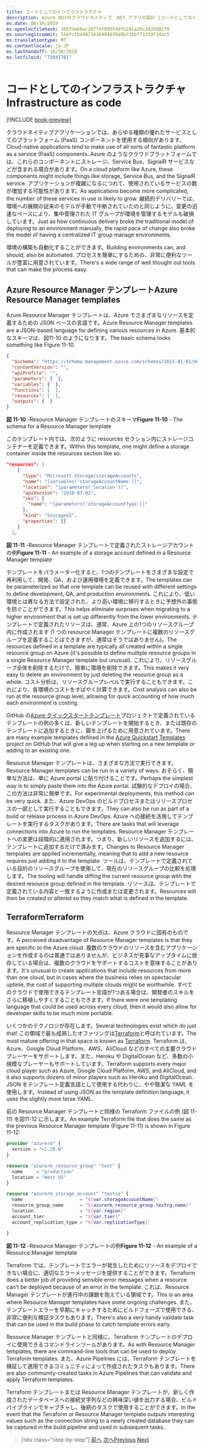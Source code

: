 ```yaml
---
title: コードとしてのインフラストラクチャ
description: Azure 向けのクラウドネイティブ .NET アプリの設計 |コードとしてのインフラストラクチャ
ms.date: 06/30/2019
ms.openlocfilehash: 3957da68ac28774f899f49fb181a29c2435902f8
ms.sourcegitcommit: 559fcfbe4871636494870a8b716bf7325df34ac5
ms.translationtype: MT
ms.contentlocale: ja-JP
ms.lasthandoff: 10/30/2019
ms.locfileid: "73841781"
---
```

# <a name="infrastructure-as-code"></a><span data-ttu-id="6162c-103">コードとしてのインフラストラクチャ</span><span class="sxs-lookup"><span data-stu-id="6162c-103">Infrastructure as code</span></span>

[!INCLUDE [book-preview](../../../includes/book-preview.md)]

<span data-ttu-id="6162c-104">クラウドネイティブアプリケーションでは、あらゆる種類の優れたサービスとしてのプラットフォーム (PaaS) コンポーネントを使用する傾向があります。</span><span class="sxs-lookup"><span data-stu-id="6162c-104">Cloud-native applications tend to make use of all sorts of fantastic platform as a service (PaaS) components.</span></span> <span data-ttu-id="6162c-105">Azure のようなクラウドプラットフォームでは、これらのコンポーネントにストレージ、Service Bus、SignalR サービスなどが含まれる場合があります。</span><span class="sxs-lookup"><span data-stu-id="6162c-105">On a cloud platform like Azure, these components might include things like storage, Service Bus, and the SignalR service.</span></span> <span data-ttu-id="6162c-106">アプリケーションが複雑になるにつれて、使用されているサービスの数が増加する可能性があります。</span><span class="sxs-lookup"><span data-stu-id="6162c-106">As applications become more complicated, the number of these services in use is likely to grow.</span></span> <span data-ttu-id="6162c-107">継続的デリバリーでは、環境への展開の従来のモデルが手動で中断されていたのと同じように、変更の迅速なペースにより、集中管理された IT グループが環境を管理するモデルも破損しています。</span><span class="sxs-lookup"><span data-stu-id="6162c-107">Just as how continuous delivery broke the traditional model of deploying to an environment manually, the rapid pace of change also broke the model of having a centralized IT group manage environments.</span></span>

<span data-ttu-id="6162c-108">環境の構築も自動化することができます。</span><span class="sxs-lookup"><span data-stu-id="6162c-108">Building environments can, and should, also be automated.</span></span> <span data-ttu-id="6162c-109">プロセスを簡単にするための、非常に便利なツールが豊富に用意されています。</span><span class="sxs-lookup"><span data-stu-id="6162c-109">There's a wide range of well thought out tools that can make the process easy.</span></span>

## <a name="azure-resource-manager-templates"></a><span data-ttu-id="6162c-110">Azure Resource Manager テンプレート</span><span class="sxs-lookup"><span data-stu-id="6162c-110">Azure Resource Manager templates</span></span>

<span data-ttu-id="6162c-111">Azure Resource Manager テンプレートは、Azure でさまざまなリソースを定義するための JSON ベースの言語です。</span><span class="sxs-lookup"><span data-stu-id="6162c-111">Azure Resource Manager templates are a JSON-based language for defining various resources in Azure.</span></span> <span data-ttu-id="6162c-112">基本的なスキーマは、図11-10 のようになります。</span><span class="sxs-lookup"><span data-stu-id="6162c-112">The basic schema looks something like Figure 11-10.</span></span>

```json
{
  "$schema": "https://schema.management.azure.com/schemas/2015-01-01/deploymentTemplate.json#",
  "contentVersion": "",
  "apiProfile": "",
  "parameters": {  },
  "variables": {  },
  "functions": [  ],
  "resources": [  ],
  "outputs": {  }
}
```

<span data-ttu-id="6162c-113">**図 11-10** -Resource Manager テンプレートのスキーマ</span><span class="sxs-lookup"><span data-stu-id="6162c-113">**Figure 11-10** - The schema for a Resource Manager template</span></span>

<span data-ttu-id="6162c-114">このテンプレート内では、次のように resources セクション内にストレージコンテナーを定義できます。</span><span class="sxs-lookup"><span data-stu-id="6162c-114">Within this template, one might define a storage container inside the resources section like so:</span></span>

```json
"resources": [
    {
      "type": "Microsoft.Storage/storageAccounts",
      "name": "[variables('storageAccountName')]",
      "location": "[parameters('location')]",
      "apiVersion": "2018-07-01",
      "sku": {
        "name": "[parameters('storageAccountType')]"
      },
      "kind": "StorageV2",
      "properties": {}
    }
  ],
```

<span data-ttu-id="6162c-115">**図 11-11** -Resource Manager テンプレートで定義されたストレージアカウントの例</span><span class="sxs-lookup"><span data-stu-id="6162c-115">**Figure 11-11** - An example of a storage account defined in a Resource Manager template</span></span>

<span data-ttu-id="6162c-116">テンプレートをパラメーター化すると、1つのテンプレートをさまざまな設定で再利用して、開発、QA、および運用環境を定義できます。</span><span class="sxs-lookup"><span data-stu-id="6162c-116">The templates can be parameterized so that one template can be reused with different settings to define development, QA, and production environments.</span></span> <span data-ttu-id="6162c-117">これにより、低い環境とは異なる方法で設定された、より高い環境に移行するときに予想外の事態を防ぐことができます。</span><span class="sxs-lookup"><span data-stu-id="6162c-117">This helps eliminate surprises when migrating to a higher environment that is set up differently from the lower environments.</span></span> <span data-ttu-id="6162c-118">テンプレートで定義されたリソースは、通常、Azure 上の1つのリソースグループ内に作成されます (1 つの resource Manager テンプレートに複数のリソースグループを定義することはできますが、通常はそうではありません)。</span><span class="sxs-lookup"><span data-stu-id="6162c-118">The resources defined in a template are typically all created within a single resource group on Azure (it's possible to define multiple resource groups in a single Resource Manager template but unusual).</span></span> <span data-ttu-id="6162c-119">これにより、リソースグループ全体を削除するだけで、簡単に環境を削除できます。</span><span class="sxs-lookup"><span data-stu-id="6162c-119">This makes it very easy to delete an environment by just deleting the resource group as a whole.</span></span> <span data-ttu-id="6162c-120">コスト分析は、リソースグループレベルで実行することもできます。これにより、各環境のコストをすばやく計算できます。</span><span class="sxs-lookup"><span data-stu-id="6162c-120">Cost analysis can also be run at the resource group level, allowing for quick accounting of how much each environment is costing.</span></span>

<span data-ttu-id="6162c-121">GitHub の[Azure クイックスタートテンプレート](https://github.com/Azure/azure-quickstart-templates)プロジェクトで定義されているテンプレートの例の多くは、新しいテンプレートを開始するとき、または既存のテンプレートに追加するときに、脚を上げるために用意されています。</span><span class="sxs-lookup"><span data-stu-id="6162c-121">There are many example templates defined in the [Azure Quickstart Templates](https://github.com/Azure/azure-quickstart-templates) project on GitHub that will give a leg up when starting on a new template or adding to an existing one.</span></span>

<span data-ttu-id="6162c-122">Resource Manager テンプレートは、さまざまな方法で実行できます。</span><span class="sxs-lookup"><span data-stu-id="6162c-122">Resource Manager templates can be run in a variety of ways.</span></span> <span data-ttu-id="6162c-123">おそらく、簡単な方法は、単に Azure portal に貼り付けることです。</span><span class="sxs-lookup"><span data-stu-id="6162c-123">Perhaps the simplest way is to simply paste them into the Azure portal.</span></span> <span data-ttu-id="6162c-124">試験的なデプロイの場合、この方法は非常に簡単です。</span><span class="sxs-lookup"><span data-stu-id="6162c-124">For experimental deployments, this method can be very quick.</span></span> <span data-ttu-id="6162c-125">また、Azure DevOps のビルドプロセスまたはリリースプロセスの一部として実行することもできます。</span><span class="sxs-lookup"><span data-stu-id="6162c-125">They can also be run as part of a build or release process in Azure DevOps.</span></span> <span data-ttu-id="6162c-126">Azure への接続を活用してテンプレートを実行するタスクがあります。</span><span class="sxs-lookup"><span data-stu-id="6162c-126">There are tasks that will leverage connections into Azure to run the templates.</span></span> <span data-ttu-id="6162c-127">Resource Manager テンプレートへの変更は段階的に適用されます。つまり、新しいリソースを追加するには、テンプレートに追加するだけで済みます。</span><span class="sxs-lookup"><span data-stu-id="6162c-127">Changes to Resource Manager templates are applied incrementally, meaning that to add a new resource requires just adding it to the template.</span></span> <span data-ttu-id="6162c-128">ツールは、テンプレートで定義されている目的のリソースグループを使用して、現在のリソースグループの比較を処理します。</span><span class="sxs-lookup"><span data-stu-id="6162c-128">The tooling will handle diffing the current resource group with the desired resource group defined in the template.</span></span> <span data-ttu-id="6162c-129">リソースは、テンプレートで定義されている内容と一致するように作成または変更されます。</span><span class="sxs-lookup"><span data-stu-id="6162c-129">Resources will then be created or altered so they match what is defined in the template.</span></span>  

## <a name="terraform"></a><span data-ttu-id="6162c-130">Terraform</span><span class="sxs-lookup"><span data-stu-id="6162c-130">Terraform</span></span>

<span data-ttu-id="6162c-131">Resource Manager テンプレートの欠点は、Azure クラウドに固有のものです。</span><span class="sxs-lookup"><span data-stu-id="6162c-131">A perceived disadvantage of Resource Manager templates is that they are specific to the Azure cloud.</span></span> <span data-ttu-id="6162c-132">複数のクラウドのリソースを含むアプリケーションを作成するのは普通ではありませんが、ビジネスが見事なアップタイムに依存している場合は、複数のクラウドをサポートするコストを意味することがあります。</span><span class="sxs-lookup"><span data-stu-id="6162c-132">It's unusual to create applications that include resources from more than one cloud, but in cases where the business relies on spectacular uptime, the cost of supporting multiple clouds might be worthwhile.</span></span> <span data-ttu-id="6162c-133">すべてのクラウドで使用できるテンプレート言語が1つある場合は、開発者のスキルをさらに移植しやすくすることもできます。</span><span class="sxs-lookup"><span data-stu-id="6162c-133">If there were one templating language that could be used across every cloud, then it would also allow for developer skills to be much more portable.</span></span>

<span data-ttu-id="6162c-134">いくつかのテクノロジが存在します。</span><span class="sxs-lookup"><span data-stu-id="6162c-134">Several technologies exist which do just that!</span></span> <span data-ttu-id="6162c-135">この領域で最も成熟したオファリングは[Terraform](https://www.terraform.io/)と呼ばれています。</span><span class="sxs-lookup"><span data-stu-id="6162c-135">The most mature offering in that space is known as [Terraform](https://www.terraform.io/).</span></span> <span data-ttu-id="6162c-136">Terraform は、Azure、Google Cloud Platform、AWS、AliCloud などのすべての主要クラウドプレーヤーをサポートします。また、Heroku や DigitalOcean など、多数の小規模なプレーヤーもサポートしています。</span><span class="sxs-lookup"><span data-stu-id="6162c-136">Terraform supports every major cloud player such as Azure, Google Cloud Platform, AWS, and AliCloud, and it also supports dozens of minor players such as Heroku and DigitalOcean.</span></span> <span data-ttu-id="6162c-137">JSON をテンプレート定義言語として使用する代わりに、やや簡潔な YAML を使用します。</span><span class="sxs-lookup"><span data-stu-id="6162c-137">Instead of using JSON as the template definition language, it uses the slightly more terse YAML.</span></span>

<span data-ttu-id="6162c-138">前の Resource Manager テンプレートと同様の Terraform ファイルの例 (図 11-11) を図11-12 に示します。</span><span class="sxs-lookup"><span data-stu-id="6162c-138">An example Terraform file that does the same as the previous Resource Manager template (Figure 11-11) is shown in Figure 11-12:</span></span>

```terraform
provider "azurerm" {
  version = "=1.28.0"
}

resource "azurerm_resource_group" "test" {
  name     = "production"
  location = "West US"
}

resource "azurerm_storage_account" "testsa" {
  name                     = "${var.storageAccountName}"
  resource_group_name      = "${azurerm_resource_group.testrg.name}"
  location                 = "${var.region}"
  account_tier             = "${var.tier}"
  account_replication_type = "${var.replicationType}"

}
```

<span data-ttu-id="6162c-139">**図 11-12** -Resource Manager テンプレートの例</span><span class="sxs-lookup"><span data-stu-id="6162c-139">**Figure 11-12** - An example of a Resource Manager template</span></span>

<span data-ttu-id="6162c-140">Terraform では、テンプレートでエラーが発生したためにリソースをデプロイできない場合に、適切なエラーメッセージを提供することができます。</span><span class="sxs-lookup"><span data-stu-id="6162c-140">Terraform does a better job of providing sensible error messages when a resource can't be deployed because of an error in the template.</span></span> <span data-ttu-id="6162c-141">これは、Resource Manager テンプレートが進行中の課題を抱えている領域です。</span><span class="sxs-lookup"><span data-stu-id="6162c-141">This is an area where Resource Manager templates have some ongoing challenges.</span></span> <span data-ttu-id="6162c-142">また、テンプレートエラーを早期にキャッチするためにビルドフェーズで使用できる、非常に便利な検証タスクもあります。</span><span class="sxs-lookup"><span data-stu-id="6162c-142">There's also a very handy validate task that can be used in the build phase to catch template errors early.</span></span>

<span data-ttu-id="6162c-143">Resource Manager テンプレートと同様に、Terraform テンプレートのデプロイに使用できるコマンドラインツールがあります。</span><span class="sxs-lookup"><span data-stu-id="6162c-143">As with Resource Manager templates, there are command-line tools that can be used to deploy Terraform templates.</span></span> <span data-ttu-id="6162c-144">また、Azure Pipelines には、Terraform テンプレートを検証して適用できるコミュニティによって作成されたタスクもあります。</span><span class="sxs-lookup"><span data-stu-id="6162c-144">There are also community-created tasks in Azure Pipelines that can validate and apply Terraform templates.</span></span>

<span data-ttu-id="6162c-145">Terraform テンプレートまたは Resource Manager テンプレートが、新しく作成されたデータベースへの接続文字列などの興味深い値を出力する場合、ビルドパイプラインでキャプチャし、後続のタスクで使用することができます。</span><span class="sxs-lookup"><span data-stu-id="6162c-145">In the event that the Terraform or Resource Manager template outputs interesting values such as the connection string to a newly created database they can be captured in the build pipeline and used in subsequent tasks.</span></span>

>[!div class="step-by-step"]
><span data-ttu-id="6162c-146">[前へ](devops.md)
>[次へ](application-bundles.md)</span><span class="sxs-lookup"><span data-stu-id="6162c-146">[Previous](devops.md)
[Next](application-bundles.md)</span></span>
